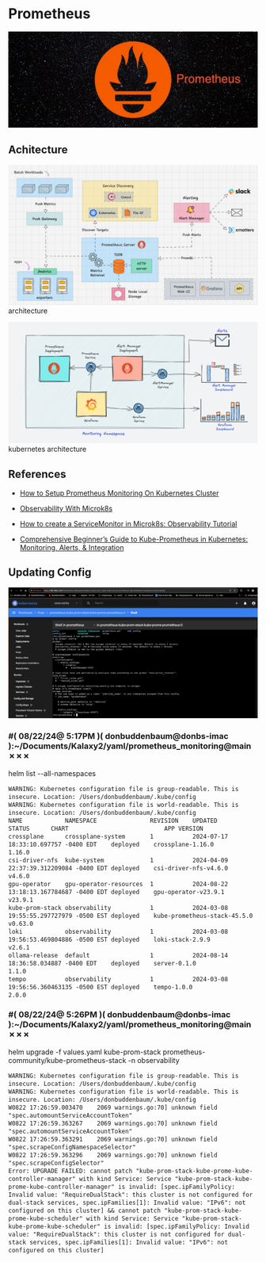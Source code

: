 # Prometheus
![alt text](image-2.png)
## Achitecture

![alt text](image.png)
architecture

![alt text](image-1.png)
kubernetes architecture

## References

- [How to Setup Prometheus Monitoring On Kubernetes Cluster](https://devopscube.com/setup-prometheus-monitoring-on-kubernetes/)

- [Observability With Microk8s](https://betterprogramming.pub/observability-with-microk8s-14c1f0ff5183)

- [How to create a ServiceMonitor in Microk8s: Observability Tutorial](https://nuculabs.dev/p/how-to-create-a-servicemonitor-in-microk8s-observability-tutorial)

 - [Comprehensive Beginner’s Guide to Kube-Prometheus in Kubernetes: Monitoring, Alerts, & Integration](https://medium.com/@joudwawad/comprehensive-beginners-guide-to-kube-prometheus-in-kubernetes-monitoring-alerts-integration-4ade4fa8fa8c)

## Updating Config

![alt text](image-3.png)

### #( 08/22/24@ 5:17PM )( donbuddenbaum@donbs-imac ):~/Documents/Kalaxy2/yaml/prometheus_monitoring@main✗✗✗
   helm list --all-namespaces

```
WARNING: Kubernetes configuration file is group-readable. This is insecure. Location: /Users/donbuddenbaum/.kube/config
WARNING: Kubernetes configuration file is world-readable. This is insecure. Location: /Users/donbuddenbaum/.kube/config
NAME           	NAMESPACE             	REVISION	UPDATED                                	STATUS  	CHART                       	APP VERSION
crossplane     	crossplane-system     	1       	2024-07-17 18:33:10.697757 -0400 EDT   	deployed	crossplane-1.16.0           	1.16.0
csi-driver-nfs 	kube-system           	1       	2024-04-09 22:37:39.312209084 -0400 EDT	deployed	csi-driver-nfs-v4.6.0       	v4.6.0
gpu-operator   	gpu-operator-resources	1       	2024-08-22 13:18:13.167784687 -0400 EDT	deployed	gpu-operator-v23.9.1        	v23.9.1
kube-prom-stack	observability         	1       	2024-03-08 19:55:55.297727979 -0500 EST	deployed	kube-prometheus-stack-45.5.0	v0.63.0
loki           	observability         	1       	2024-03-08 19:56:53.469804886 -0500 EST	deployed	loki-stack-2.9.9            	v2.6.1
ollama-release 	default               	1       	2024-08-14 18:36:58.034887 -0400 EDT   	deployed	server-0.1.0                	1.1.0
tempo          	observability         	1       	2024-03-08 19:56:56.360463135 -0500 EST	deployed	tempo-1.0.0                 	2.0.0
```

### #( 08/22/24@ 5:26PM )( donbuddenbaum@donbs-imac ):~/Documents/Kalaxy2/yaml/prometheus_monitoring@main✗✗✗
   helm upgrade -f values.yaml kube-prom-stack prometheus-community/kube-prometheus-stack -n observability

```
WARNING: Kubernetes configuration file is group-readable. This is insecure. Location: /Users/donbuddenbaum/.kube/config
WARNING: Kubernetes configuration file is world-readable. This is insecure. Location: /Users/donbuddenbaum/.kube/config
W0822 17:26:59.003470    2069 warnings.go:70] unknown field "spec.automountServiceAccountToken"
W0822 17:26:59.363267    2069 warnings.go:70] unknown field "spec.automountServiceAccountToken"
W0822 17:26:59.363291    2069 warnings.go:70] unknown field "spec.scrapeConfigNamespaceSelector"
W0822 17:26:59.363296    2069 warnings.go:70] unknown field "spec.scrapeConfigSelector"
Error: UPGRADE FAILED: cannot patch "kube-prom-stack-kube-prome-kube-controller-manager" with kind Service: Service "kube-prom-stack-kube-prome-kube-controller-manager" is invalid: [spec.ipFamilyPolicy: Invalid value: "RequireDualStack": this cluster is not configured for dual-stack services, spec.ipFamilies[1]: Invalid value: "IPv6": not configured on this cluster] && cannot patch "kube-prom-stack-kube-prome-kube-scheduler" with kind Service: Service "kube-prom-stack-kube-prome-kube-scheduler" is invalid: [spec.ipFamilyPolicy: Invalid value: "RequireDualStack": this cluster is not configured for dual-stack services, spec.ipFamilies[1]: Invalid value: "IPv6": not configured on this cluster]
```
